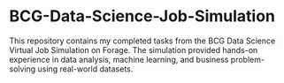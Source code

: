 # BCG-Data-Science-Job-Simulation
This repository contains my completed tasks from the BCG Data Science Virtual Job Simulation on Forage. The simulation provided hands-on experience in data analysis, machine learning, and business problem-solving using real-world datasets.
